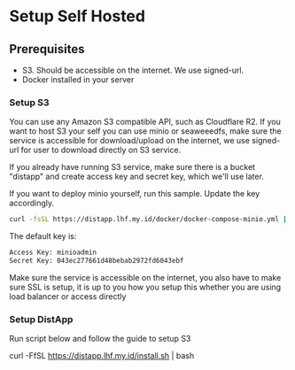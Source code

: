 # Setup Self Hosted

## Prerequisites

- S3. Should be accessible on the internet. We use signed-url.
- Docker installed in your server

### Setup S3

You can use any Amazon S3 compatible API, such as Cloudflare R2. If you want to host S3 your self you can use minio or seaweeedfs, make sure the service is accessible for download/upload on the internet, we use signed-url for user to download directly on S3 service.

If you already have running S3 service, make sure there is a bucket "distapp" and create access key and secret key, which we'll use later.

If you want to deploy minio yourself, run this sample. Update the key accordingly.

```bash
curl -fsSL https://distapp.lhf.my.id/docker/docker-compose-minio.yml | docker compose -f /dev/stdin up -d
```

The default key is:
```bash
Access Key: minioadmin
Secret Key: 043ec277661d48bebab2972fd6043ebf
```

Make sure the service is accessible on the internet, you also have to make sure SSL is setup, it is up to you how you setup this whether you are using load balancer or access directly

### Setup DistApp

Run script below and follow the guide to setup S3

curl -FfSL https://distapp.lhf.my.id/install.sh | bash
